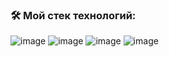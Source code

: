 ### 🛠 Мой стек технологий:
![image](https://github.com/Dimension90/Dimension90/assets/163392062/c3c092fb-cd7b-46e0-925b-30afe4c2880f) ![image](https://github.com/Dimension90/Dimension90/assets/163392062/994ce68b-a238-4bc8-804d-6e19e01a4b83) ![image](https://github.com/Dimension90/Dimension90/assets/163392062/511e158f-4c20-4502-89bd-d0f93b876bfe) ![image](https://github.com/Dimension90/Dimension90/assets/163392062/fc5e9f17-d6a3-446a-a7b5-032c6ad6cd4e) 





